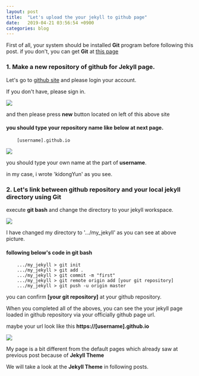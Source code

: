 ```yaml
---
layout: post
title:  "Let's upload the your jekyll to github page"
date:   2019-04-21 03:56:54 +0900
categories: blog
---
```


First of all, your system should be installed __Git__ program before following this post. if you don't, you can get __Git__ at [this page](http://git-scm.com)

### 1. Make a new repository of github for Jekyll page.

Let's go to [github site](https://github.com) and please login your account.

If you don't have, please sign in.

![](/res/2019-04-21-upload-jekyll-github-page/1.png)

and then please press __new__ button located on left of this above site

#### you should type your repository name like below at next page.

```
    [username].github.io
```

![](/res/2019-04-21-upload-jekyll-github-page/2.png)

you should type your own name at the part of __username__. 

in my case, i wrote 'kidongYun' as you see.
### 2. Let's link between github repository and your local jekyll directory using __Git__

execute __git bash__ and change the directory to your jekyll workspace.

![](/res/2019-04-21-upload-jekyll-github-page/3.png)

I have changed my directory to '.../my_jekyll' as you can see at above picture.

#### following below's code in git bash
```
    .../my_jekyll > git init
    .../my_jekyll > git add .
    .../my_jekyll > git commit -m "first"
    .../my_jekyll > git remote origin add [your git repository]
    .../my_jekyll > git push -u origin master 
```

you can confirm __[your git repository]__ at your github repository.

When you completed all of the aboves, you can see the your jekyll page loaded in github repository via your officially github page url.

maybe your url look like this __https://[username].github.io__

![](/res/2019-04-21-upload-jekyll-github-page/4.png)

My page is a bit different from the default pages which already saw at previous post because of __Jekyll Theme__

We will take a look at the __Jekyll Theme__ in following posts.
